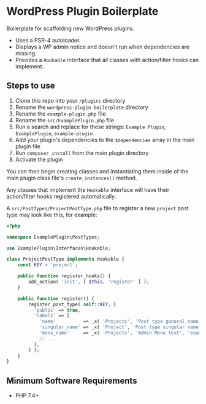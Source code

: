 # WordPress Plugin Boilerplate

Boilerplate for scaffolding new WordPress plugins.

- Uses a PSR-4 autoloader.
- Displays a WP admin notice and doesn't run when dependencies are missing.
- Provides a `Hookable` interface that all classes with action/filter hooks can implement.

## Steps to use

1. Clone this repo into your `/plugins` directory
1. Rename the `wordpress-plugin-boilerplate` directory
1. Rename the `example-plugin.php` file
1. Rename the `src/ExamplePlugin.php` file
1. Run a search and replace for these strings: `Example Plugin`, `ExamplePlugin`, `example-plugin`
1. Add your plugin's dependencies to the `$dependencies` array in the main plugin file
1. Run `composer install` from the main plugin directory
1. Activate the plugin

You can then begin creating classes and instantiating them inside of the main plugin class file's `create_instances()` method.

Any classes that implement the `Hookable` interface will have their action/filter hooks registered automatically.

A `src/PostTypes/ProjectPostType.php` file to register a new `project` post type may look like this, for example:

```php
<?php

namespace ExamplePlugin\PostTypes;

use ExamplePlugin\Interfaces\Hookable;

class ProjectPostType implements Hookable {
    const KEY = 'project';

    public function register_hooks() {
        add_action( 'init', [ $this, 'register' ] );
    }

    public function register() {
        register_post_type( self::KEY, [
          'public' => true,
          'labels' => [
            'name'          => _x( 'Projects', 'Post type general name', 'example-plugin' ),
            'singular_name' => _x( 'Project', 'Post type singular name', 'example-plugin' ),
            'menu_name'     => _x( 'Projects', 'Admin Menu text', 'example-plugin' ),
            // ...
          ],
        ] );
    }
}
```

## Minimum Software Requirements

- PHP 7.4+
